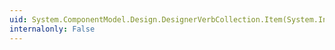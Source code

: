 ```yaml
---
uid: System.ComponentModel.Design.DesignerVerbCollection.Item(System.Int32)
internalonly: False
---
```

